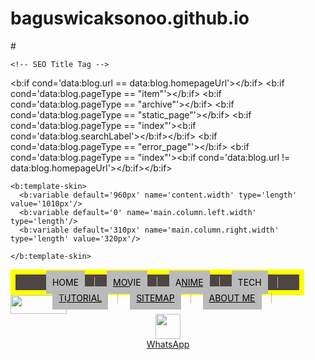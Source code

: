 # baguswicaksonoo.github.io
#<meta name="google-site-verification" content="WzVPIAr7l6-fCN4459e6kMHIXBFyik3gFcnvdTwInyc" />
<meta name="google-site-verification" content="WzVPIAr7l6-fCN4459e6kMHIXBFyik3gFcnvdTwInyc" />
  <?xml version="1.0" encoding="UTF-8" ?>
<meta name="google-site-verification" content="WzVPIAr7l6-fCN4459e6kMHIXBFyik3gFcnvdTwInyc" />
<html b:version='2' class='v2'  xmlns='http://www.w3.org/1999/xhtml' xmlns:b='http://www.google.com/2005/gml/b' xmlns:data='http://www.google.com/2005/gml/data' xmlns:expr='http://www.google.com/2005/gml/expr'>
  <head>
    <meta name="google-site-verification" content="WzVPIAr7l6-fCN4459e6kMHIXBFyik3gFcnvdTwInyc" />
    <meta content='width=device-width, initial-scale=1' name='viewport'/>
<meta content='blogger' name='generator'/>
<meta content='text/html; charset=UTF-8' http-equiv='Content-Type'/>
<meta content='IE=Edge' http-equiv='X-UA-Compatible'/>
    <meta content='kumpulan film movie,tutorial' name='description'/>
    <meta content='kumpulan film movie,tutorial' name='description'/>
<meta content='the legend of speed,fight back to school,melihat status  whatsapp,film,dangerous boys, movie, nonton,Anime,nonton online,nonton anime sub indo online,nonton movie sub indo online,lalajo film' name='keywords'/>
    <meta name="google-site-verification" content="WzVPIAr7l6-fCN4459e6kMHIXBFyik3gFcnvdTwInyc" />
    <meta content='1s7Q8eSVsVofFS4Nc-jfnaG0TNhLNLgZaDdn55kGY1I' name='google-site-verification=google371d2a902edeb11b.html'/>
<meta content='the legend of speed,fight back to school,melihat status  whatsapp,film,dangerous boys, movie, nonton,Anime,nonton online,nonton anime sub indo online,nonton movie sub indo online,lalajo film' name='keywords'/>
    <meta name="google-site-verification" content="WzVPIAr7l6-fCN4459e6kMHIXBFyik3gFcnvdTwInyc" /><meta name="google-site-verification" content="WzVPIAr7l6-fCN4459e6kMHIXBFyik3gFcnvdTwInyc" />
<link expr:href='data:blog.homepageUrl + &quot;favicon.ico&quot;' rel='icon' type='image/x-icon'/>
<link expr:href='data:blog.url' rel='canonical'/>
<link expr:href='data:blog.homepageUrl + &quot;feeds/posts/default&quot;' expr:title='data:blog.title + &quot; - Atom&quot;' rel='alternate' type='application/atom+xml'/>
<link expr:href='data:blog.homepageUrl + &quot;feeds/posts/default?alt=rss&quot;' expr:title='data:blog.title + &quot; - RSS&quot;' rel='alternate' type='application/rss+xml'/>
<link expr:href='&quot;http://www.blogger.com/feeds/&quot; + data:blog.blogId + &quot;/posts/default&quot;' expr:title='data:blog.title + &quot; - Atom&quot;' rel='alternate' type='application/atom+xml'/>
<link href='http://www.blogger.com/openid-server.g' rel='openid.server'/>
<link expr:href='data:blog.homepageUrl' rel='openid.delegate'/>
<b:if cond='data:blog.pageType == &quot;item&quot;'>
<b:if cond='data:blog.postImageThumbnailUrl'>
<link expr:href='data:blog.postImageThumbnailUrl' rel='image_src'/>
</b:if>
<b:if cond='data:blog.metaDescription != &quot;&quot;'>
<meta expr:content='data:blog.metaDescription' name='description'/>
<b:else/>
<meta expr:content='data:blog.pageName + &quot; - &quot; + data:blog.title' name='description'/>
</b:if>
</b:if>
    <b:include data='blog' name='all-head-content'/>

    <!-- SEO Title Tag -->
<b:if cond='data:blog.url == data:blog.homepageUrl'><title><data:blog.title/></title></b:if>
<b:if cond='data:blog.pageType == &quot;item&quot;'><title><data:blog.pageName/> - <data:blog.title/></title></b:if>
<b:if cond='data:blog.pageType == &quot;archive&quot;'><title>Archive for <data:blog.pageName/></title></b:if>
<b:if cond='data:blog.pageType == &quot;static_page&quot;'><title><data:blog.pageName/></title></b:if>
<b:if cond='data:blog.pageType == &quot;index&quot;'><b:if cond='data:blog.searchLabel'><title><data:blog.title/> - <data:blog.pageName/></title></b:if></b:if>
<b:if cond='data:blog.pageType == &quot;error_page&quot;'><title>Page Not Found</title></b:if>
<b:if cond='data:blog.pageType == &quot;index&quot;'><b:if cond='data:blog.url != data:blog.homepageUrl'><title><data:blog.pageTitle/> - All Post</title></b:if></b:if>


<style type='text/css'>
.menu {width: 90%; 
   border:8px solid #ff0;
  text-align:center; 
  margin:0; 
  list-style:none; 
  padding:0; 
  background-color: #4d4544; 
  height: 25px; 
  text-transform: uppercase;
}
  
.menu li{
    display:inline;
  line-height: 25px; padding: 0 15px; text-decoration:none; border-right: 1px solid #cab894;
}
  
.menu a{
    display:inline;
    padding:10px;
    color: #000;
  background: #BABABA;
}
</style>
    <b:template-skin>
      <b:variable default='960px' name='content.width' type='length' value='1010px'/>
      <b:variable default='0' name='main.column.left.width' type='length'/>
      <b:variable default='310px' name='main.column.right.width' type='length' value='320px'/>

    </b:template-skin>
</head>
  <!-- primary navigation menu -->
<nav id='menu'>
<div class='widget'><ul class='menu' id='menu-main-menu'>
<li class='name'><a href='https://cupeeet.blogspot.com'><span>Home</span></a></li>
<li class='name'><a href='https://cupeeet.blogspot.com/p/blog-page_7.html'><span>Movie</span></a></li>
<li itemprop='name'><a href='https://cupeeet.blogspot.com/p/blog-page_3.html' itemprop='url'>Anime</a></li>
<li class='name'><a href='https://cupeeet.blogspot.com/p/blog-page_27.html'><span>Tech</span></a></li>
<li class='name'><a href='https://cupeeet.blogspot.com/p/blog-page_5.html'><span>Tutorial</span></a></li>
<li class='name'><a href='http://feeds.feedburner.com/Cupeeet'><span>Sitemap</span></a></li>
<li class='name'><a href='https://cupeeet.blogspot.com/p/about-us_8.html' itemprop='url'>About Me</a></li>
</ul></div>				</nav>
  <!-- end of primary navigation -->
 <a href='https://www.youtube.com/channel/UCCnwXknoogSKvBAtlrollwg/'><img height='30' src='https://lh3.googleusercontent.com/-LlKfUR6Vtzg/XaG5pyl9F7I/AAAAAAAAAvI/t4AW3kCCkro7xpf2kubvuJks-JPi9EwXwCLcBGAsYHQ/h80/yt_logo_rgb_dark.png' width='90'/></a> <center> <a href='https://wa.me/+6287778488449'><img alt='' height='40' src='https://lh3.googleusercontent.com/-TEdh3kd-g2M/XZ90RuJa_4I/AAAAAAAAAu8/cKBeIoEa2xEs5Ccz2AIe5nDlZl8i8m4gwCLcBGAsYHQ/h120/WhatsApp_Logo_1.png' width='40'/><br/>WhatsApp</a></center>
